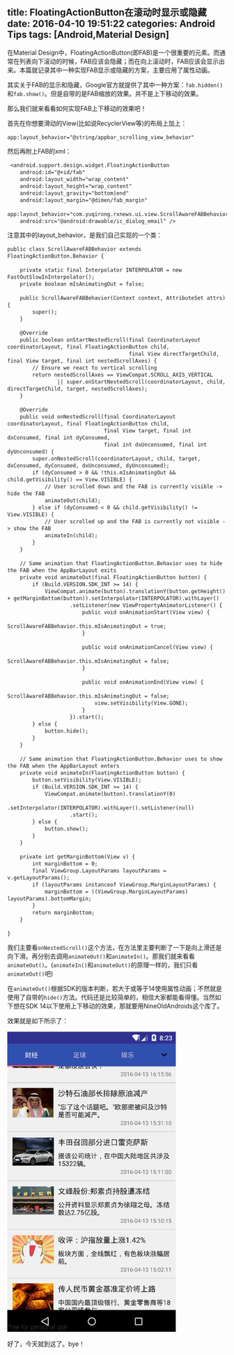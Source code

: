 title: FloatingActionButton在滚动时显示或隐藏
date: 2016-04-10 19:51:22
categories: Android Tips
tags: [Android,Material Design]
---
在Material Design中，FloatingActionButton(即FAB)是一个很重要的元素。而通常在列表向下滚动的时候，FAB应该会隐藏；而在向上滚动时，FAB应该会显示出来。本篇就记录其中一种实现FAB显示或隐藏的方案，主要应用了属性动画。

其实关于FAB的显示和隐藏，Google官方就提供了其中一种方案：`fab.hidden()`和`fab.show()`。但是自带的是FAB缩放的效果。并不是上下移动的效果。

那么我们就来看看如何实现FAB上下移动的效果吧！

首先在你想要滑动的View(比如说RecyclerView等)的布局上加上：

	app:layout_behavior="@string/appbar_scrolling_view_behavior"

然后再附上FAB的xml：

	 <android.support.design.widget.FloatingActionButton
        android:id="@+id/fab"
        android:layout_width="wrap_content"
        android:layout_height="wrap_content"
        android:layout_gravity="bottom|end"
        android:layout_margin="@dimen/fab_margin"
        app:layout_behavior="com.yuqirong.rxnews.ui.view.ScrollAwareFABBehavior"
        android:src="@android:drawable/ic_dialog_email" />

注意其中的layout_behavior，是我们自己实现的一个类：

	public class ScrollAwareFABBehavior extends FloatingActionButton.Behavior {

	    private static final Interpolator INTERPOLATOR = new FastOutSlowInInterpolator();
	    private boolean mIsAnimatingOut = false;
	
	    public ScrollAwareFABBehavior(Context context, AttributeSet attrs) {
	        super();
	    }
	
	    @Override
	    public boolean onStartNestedScroll(final CoordinatorLayout coordinatorLayout, final FloatingActionButton child,
	                                       final View directTargetChild, final View target, final int nestedScrollAxes) {
	        // Ensure we react to vertical scrolling
	        return nestedScrollAxes == ViewCompat.SCROLL_AXIS_VERTICAL
	                || super.onStartNestedScroll(coordinatorLayout, child, directTargetChild, target, nestedScrollAxes);
	    }
	
	    @Override
	    public void onNestedScroll(final CoordinatorLayout coordinatorLayout, final FloatingActionButton child,
	                               final View target, final int dxConsumed, final int dyConsumed,
	                               final int dxUnconsumed, final int dyUnconsumed) {
	        super.onNestedScroll(coordinatorLayout, child, target, dxConsumed, dyConsumed, dxUnconsumed, dyUnconsumed);
	        if (dyConsumed > 0 && !this.mIsAnimatingOut && child.getVisibility() == View.VISIBLE) {
	            // User scrolled down and the FAB is currently visible -> hide the FAB
	            animateOut(child);
	        } else if (dyConsumed < 0 && child.getVisibility() != View.VISIBLE) {
	            // User scrolled up and the FAB is currently not visible -> show the FAB
	            animateIn(child);
	        }
	    }
	
	    // Same animation that FloatingActionButton.Behavior uses to hide the FAB when the AppBarLayout exits
	    private void animateOut(final FloatingActionButton button) {
	        if (Build.VERSION.SDK_INT >= 14) {
	            ViewCompat.animate(button).translationY(button.getHeight() + getMarginBottom(button)).setInterpolator(INTERPOLATOR).withLayer()
	                    .setListener(new ViewPropertyAnimatorListener() {
	                        public void onAnimationStart(View view) {
	                            ScrollAwareFABBehavior.this.mIsAnimatingOut = true;
	                        }
	
	                        public void onAnimationCancel(View view) {
	                            ScrollAwareFABBehavior.this.mIsAnimatingOut = false;
	                        }
	
	                        public void onAnimationEnd(View view) {
	                            ScrollAwareFABBehavior.this.mIsAnimatingOut = false;
	                            view.setVisibility(View.GONE);
	                        }
	                    }).start();
	        } else {
	            button.hide();
	        }
	    }
	
	    // Same animation that FloatingActionButton.Behavior uses to show the FAB when the AppBarLayout enters
	    private void animateIn(FloatingActionButton button) {
	        button.setVisibility(View.VISIBLE);
	        if (Build.VERSION.SDK_INT >= 14) {
	            ViewCompat.animate(button).translationY(0)
	                    .setInterpolator(INTERPOLATOR).withLayer().setListener(null)
	                    .start();
	        } else {
	            button.show();
	        }
	    }
	
	    private int getMarginBottom(View v) {
	        int marginBottom = 0;
	        final ViewGroup.LayoutParams layoutParams = v.getLayoutParams();
	        if (layoutParams instanceof ViewGroup.MarginLayoutParams) {
	            marginBottom = ((ViewGroup.MarginLayoutParams) layoutParams).bottomMargin;
	        }
	        return marginBottom;
	    }
	
	}

我们主要看`onNestedScroll()`这个方法，在方法里主要判断了一下是向上滑还是向下滑。再分别去调用`animateOut()`和`animateIn()`。那我们就来看看`animateOut()`。(`animateIn()`和`animateOut()`的原理一样的，我们只看`animateOut()`吧)

在`animateOut()`根据SDK的版本判断，若大于或等于14使用属性动画；不然就是使用了自带的`hide()`方法。代码还是比较简单的，相信大家都能看得懂。当然如下想在SDK 14以下使用上下移动的效果，那就要用NineOldAndroids这个库了。

效果就是如下所示了：

![这里写图片描述](/uploads/20160413/20160413202356.gif)

好了，今天就到这了。bye！